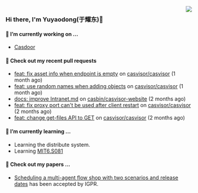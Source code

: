 <img align="right" src="https://github-readme-stats.vercel.app/api?username=leo220yuyaodog&show_icons=true&icon_color=805AD5&text_color=718096&bg_color=ffffff&hide_title=true" />

### Hi there, I'm Yuyaodong(于耀东)👋
#### 🔭 I’m currently working on ...
- [Casdoor](https://github.com/casdoor)

#### 🔨 Check out my recent pull requests

- [feat: fix asset info when endpoint is empty](https://github.com/casvisor/casvisor/pull/135) on [casvisor/casvisor](https://github.com/casvisor/casvisor) (1 month ago)
- [feat: use random names when adding objects](https://github.com/casvisor/casvisor/pull/134) on [casvisor/casvisor](https://github.com/casvisor/casvisor) (1 month ago)
- [docs: improve Intranet.md](https://github.com/casbin/casvisor-website/pull/17) on [casbin/casvisor-website](https://github.com/casbin/casvisor-website) (2 months ago)
- [feat: fix proxy port can&#39;t be used after client restart](https://github.com/casvisor/casvisor/pull/133) on [casvisor/casvisor](https://github.com/casvisor/casvisor) (2 months ago)
- [feat: change get-files API to GET](https://github.com/casvisor/casvisor/pull/132) on [casvisor/casvisor](https://github.com/casvisor/casvisor) (2 months ago)

#### 🌱 I’m currently learning ...
- Learning the distribute system.
- Learning [MIT6.S081](https://pdos.csail.mit.edu/6.828/2021/schedule.html)

#### 📜 Check out my papers ...
- [Scheduling a multi-agent flow shop with two scenarios and release dates](https://www.tandfonline.com/doi/full/10.1080/00207543.2023.2188646) has been accepted by IGPR.

